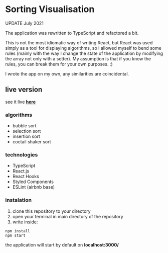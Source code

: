 # Sorting Visualisation

UPDATE July 2021

The application was rewritten to TypeScript and refactored a bit.

This is not the most idiomatic way of writing React, but React was used simply as a tool for displaying algorithms, so I allowed myself to bend some rules (mainly with the way I change the state of the application by modifying the array not only with a setter). My assumption is that if you know the rules, you can break them for your own purposes. :)

I wrote the app on my own, any similarities are coincidental.

## live version

see it live [**here**](https://szymonszoldra.github.io/sorting-visualisation/)

### algorithms

- bubble sort
- selection sort
- insertion sort
- coctail shaker sort

### technologies

- TypeScript
- React.js
- React Hooks
- Styled Components
- ESLint (airbnb base)

### instalation

1. clone this repository to your directory
2. open your terminal in main directory of the repository
3. write inside:

```shell script
npm install
npm start
```

the application will start by default on **localhost:3000/**
